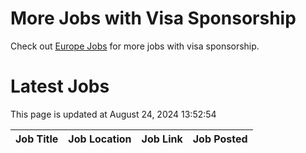 # More Jobs with Visa Sponsorship

Check out [Europe Jobs](https://github.com/sureshparimi/europejobs#latest-jobs) for more jobs with visa sponsorship.

# Latest Jobs

This page is updated at August 24, 2024 13:52:54

| Job Title | Job Location | Job Link | Job Posted |
| --- | --- | --- | --- |

